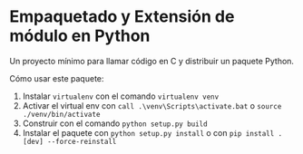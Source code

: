 # Empaquetado y Extensión de módulo en Python

Un proyecto mínimo para llamar código en C y distribuir un paquete Python.

Cómo usar este paquete:
1. Instalar `virtualenv` con el comando `virtualenv venv`
2. Activar el virtual env con `call .\venv\Scripts\activate.bat` o `source ./venv/bin/activate`
3. Construir con el comando `python setup.py build`
4. Instalar el paquete con `python setup.py install` o con `pip install .[dev] --force-reinstall`
